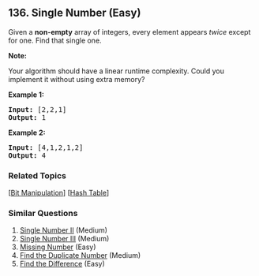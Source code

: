 <!--|This file generated by command(leetcode description); DO NOT EDIT.    |-->
<!--+----------------------------------------------------------------------+-->
<!--|@author    Openset <openset.wang@gmail.com>                           |-->
<!--|@link      https://github.com/openset                                 |-->
<!--|@home      https://github.com/openset/leetcode                        |-->
<!--+----------------------------------------------------------------------+-->

## 136. Single Number (Easy)

<p>Given a <strong>non-empty</strong>&nbsp;array of integers, every element appears <em>twice</em> except for one. Find that single one.</p>

<p><strong>Note:</strong></p>

<p>Your algorithm should have a linear runtime complexity. Could you implement it without using extra memory?</p>

<p><strong>Example 1:</strong></p>

<pre>
<strong>Input:</strong> [2,2,1]
<strong>Output:</strong> 1
</pre>

<p><strong>Example 2:</strong></p>

<pre>
<strong>Input:</strong> [4,1,2,1,2]
<strong>Output:</strong> 4
</pre>


### Related Topics
  [[Bit Manipulation](https://github.com/openset/leetcode/tree/master/tag/bit-manipulation/README.md)]
  [[Hash Table](https://github.com/openset/leetcode/tree/master/tag/hash-table/README.md)]

### Similar Questions
  1. [Single Number II](https://github.com/openset/leetcode/tree/master/problems/single-number-ii) (Medium)
  1. [Single Number III](https://github.com/openset/leetcode/tree/master/problems/single-number-iii) (Medium)
  1. [Missing Number](https://github.com/openset/leetcode/tree/master/problems/missing-number) (Easy)
  1. [Find the Duplicate Number](https://github.com/openset/leetcode/tree/master/problems/find-the-duplicate-number) (Medium)
  1. [Find the Difference](https://github.com/openset/leetcode/tree/master/problems/find-the-difference) (Easy)

